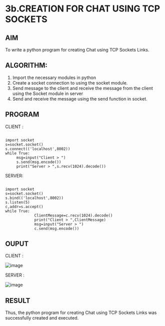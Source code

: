 # 3b.CREATION FOR CHAT USING TCP SOCKETS
## AIM
To write a python program for creating Chat using TCP Sockets Links.
## ALGORITHM:
1. Import the necessary modules in python
2. Create a socket connection to using the socket module.
3. Send message to the client and receive the message from the client using the Socket module in
 server
4. Send and receive the message using the send function in socket.
## PROGRAM

CLIENT : 
~~~

import socket 
s=socket.socket() 
s.connect(('localhost',8002)) 
while True: 
     msg=input("Client > ") 
     s.send(msg.encode()) 
     print("Server > ",s.recv(1024).decode())

~~~
SERVER: 
~~~

import socket 
s=socket.socket() 
s.bind(('localhost',8002)) 
s.listen(5) 
c,addr=s.accept() 
while True: 
             ClientMessage=c.recv(1024).decode() 
             print("Client > ",ClientMessage) 
             msg=input("Server > ") 
             c.send(msg.encode()) 

~~~

## OUPUT

CLIENT :

![image](https://github.com/user-attachments/assets/df26fa52-7e31-4e90-b75d-87744fa8af2f)

SERVER :

![image](https://github.com/user-attachments/assets/880606f0-6c7c-4df5-844d-b27f134a397d)


## RESULT
Thus, the python program for creating Chat using TCP Sockets Links was successfully 
created and executed.

